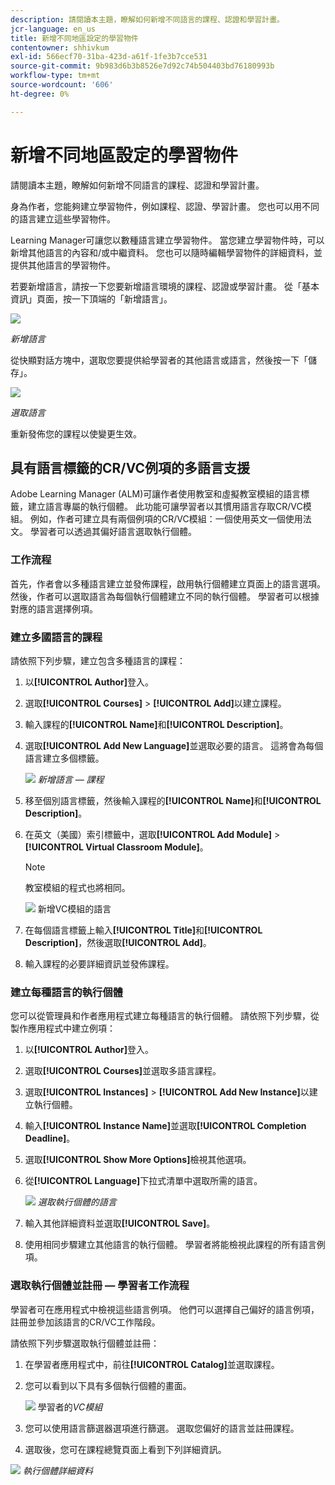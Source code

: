```yaml
---
description: 請閱讀本主題，瞭解如何新增不同語言的課程、認證和學習計畫。
jcr-language: en_us
title: 新增不同地區設定的學習物件
contentowner: shhivkum
exl-id: 566ecf70-31ba-423d-a61f-1fe3b7cce531
source-git-commit: 9b983d6b3b8526e7d92c74b504403bd76180993b
workflow-type: tm+mt
source-wordcount: '606'
ht-degree: 0%

---
```


# 新增不同地區設定的學習物件

請閱讀本主題，瞭解如何新增不同語言的課程、認證和學習計畫。

身為作者，您能夠建立學習物件，例如課程、認證、學習計畫。 您也可以用不同的語言建立這些學習物件。

Learning Manager可讓您以數種語言建立學習物件。 當您建立學習物件時，可以新增其他語言的內容和/或中繼資料。 您也可以隨時編輯學習物件的詳細資料，並提供其他語言的學習物件。

若要新增語言，請按一下您要新增語言環境的課程、認證或學習計畫。 從「基本資訊」頁面，按一下頂端的「新增語言」。

![](assets/addnewlocale.png)

*新增語言*

從快顯對話方塊中，選取您要提供給學習者的其他語言或語言，然後按一下「儲存」。

![](assets/selectlang.png)

*選取語言*

重新發佈您的課程以使變更生效。

## 具有語言標籤的CR/VC例項的多語言支援

Adobe Learning Manager (ALM)可讓作者使用教室和虛擬教室模組的語言標籤，建立語言專屬的執行個體。 此功能可讓學習者以其慣用語言存取CR/VC模組。 例如，作者可建立具有兩個例項的CR/VC模組：一個使用英文一個使用法文。 學習者可以透過其偏好語言選取執行個體。

### 工作流程

首先，作者會以多種語言建立並發佈課程，啟用執行個體建立頁面上的語言選項。 然後，作者可以選取語言為每個執行個體建立不同的執行個體。 學習者可以根據對應的語言選擇例項。

### 建立多國語言的課程

請依照下列步驟，建立包含多種語言的課程：

1. 以&#x200B;**[!UICONTROL Author]**&#x200B;登入。
2. 選取&#x200B;**[!UICONTROL Courses]** > **[!UICONTROL Add]**&#x200B;以建立課程。
3. 輸入課程的&#x200B;**[!UICONTROL Name]**&#x200B;和&#x200B;**[!UICONTROL Description]**。
4. 選取&#x200B;**[!UICONTROL Add New Language]**&#x200B;並選取必要的語言。 這將會為每個語言建立多個標籤。

   ![](assets/language-tabs.png)
   _新增語言 — 課程_
5. 移至個別語言標籤，然後輸入課程的&#x200B;**[!UICONTROL Name]**&#x200B;和&#x200B;**[!UICONTROL Description]**。
6. 在英文（美國）索引標籤中，選取&#x200B;**[!UICONTROL Add Module]** > **[!UICONTROL Virtual Classroom Module]**。

   >[!NOTE]
   >
   >教室模組的程式也將相同。

   ![](assets/vc-page.png)
新增VC模組的語言

7. 在每個語言標籤上輸入&#x200B;**[!UICONTROL Title]**&#x200B;和&#x200B;**[!UICONTROL Description]**，然後選取&#x200B;**[!UICONTROL Add]**。
8. 輸入課程的必要詳細資訊並發佈課程。

### 建立每種語言的執行個體

您可以從管理員和作者應用程式建立每種語言的執行個體。 請依照下列步驟，從製作應用程式中建立例項：

1. 以&#x200B;**[!UICONTROL Author]**&#x200B;登入。
2. 選取&#x200B;**[!UICONTROL Courses]**&#x200B;並選取多語言課程。
3. 選取&#x200B;**[!UICONTROL Instances]** > **[!UICONTROL Add New Instance]**&#x200B;以建立執行個體。
4. 輸入&#x200B;**[!UICONTROL Instance Name]**&#x200B;並選取&#x200B;**[!UICONTROL Completion Deadline]**。
5. 選取&#x200B;**[!UICONTROL Show More Options]**&#x200B;檢視其他選項。
6. 從&#x200B;**[!UICONTROL Language]**&#x200B;下拉式清單中選取所需的語言。

   ![](assets/select-language.png)
   _選取執行個體的語言_

7. 輸入其他詳細資料並選取&#x200B;**[!UICONTROL Save]**。
8. 使用相同步驟建立其他語言的執行個體。 學習者將能檢視此課程的所有語言例項。

### 選取執行個體並註冊 — 學習者工作流程

學習者可在應用程式中檢視這些語言例項。 他們可以選擇自己偏好的語言例項，註冊並參加該語言的CR/VC工作階段。

請依照下列步驟選取執行個體並註冊：

1. 在學習者應用程式中，前往&#x200B;**[!UICONTROL Catalog]**&#x200B;並選取課程。
2. 您可以看到以下具有多個執行個體的畫面。

   ![](assets/learner-view.png)
   學習者的&#x200B;_VC模組_

3. 您可以使用語言篩選器選項進行篩選。 選取您偏好的語言並註冊課程。
4. 選取後，您可在課程總覽頁面上看到下列詳細資訊。

![](assets/course-overview.png)
_執行個體詳細資料_

